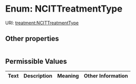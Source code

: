 
# Enum: NCITTreatmentType




URI: [treatment:NCITTreatmentType](http://w3id.org/ontogpt/treatments/NCITTreatmentType)


## Other properties

|  |  |  |
| --- | --- | --- |

## Permissible Values

| Text | Description | Meaning | Other Information |
| :--- | :---: | :---: | ---: |

